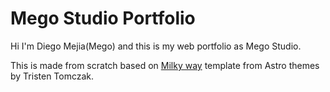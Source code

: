 # Mego Studio Portfolio

Hi I'm Diego Mejia(Mego) and this is my web portfolio as Mego Studio.

This is made from scratch based on [Milky way](https://astro.build/themes/details/milky-way/) template from Astro themes by Tristen Tomczak.
